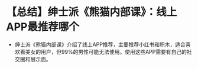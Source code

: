 # 【总结】绅士派《熊猫内部课》：线上APP最推荐哪个

-   绅士派《熊猫内部课》介绍了线上APP推荐，主要推荐小红书和积木，适合喜欢看美女的用户，但99%的男性可能无法使用。使用这些APP需要有自己的社交圈和展示面。